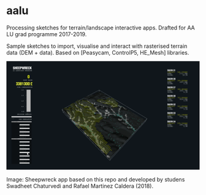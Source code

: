 # aalu
Processing sketches for terrain/landscape interactive apps.
Drafted for AA LU grad programme 2017-2019.

Sample sketches to import, visualise and interact with rasterised terrain data (DEM + data). Based on [Peasycam, ControlP5, HE_Mesh] libraries.

![](https://github.com/claudiocmp/aalu/raw/master/terrain_apps%20examples/_resources/app_example.png)

Image: Sheepwreck app based on this repo and developed by studens Swadheet Chaturvedi and Rafael Martinez Caldera (2018).
